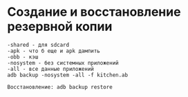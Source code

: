 # Создание и восстановление резервной копии

```text
-shared - для sdcard
-apk - что б еще и apk дампить
-obb - кэш
-nosystem - без системных приложений
-all - все данные приложений
adb backup -nosystem -all -f kitchen.ab

Восстановление: adb backup restore
```

